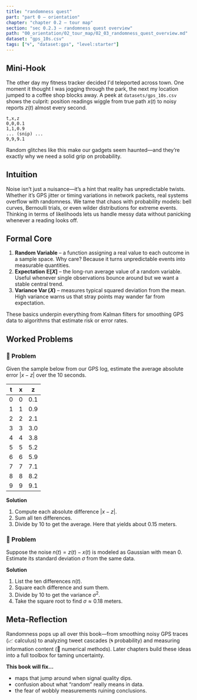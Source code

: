 ```yaml
---
title: "randomness quest"
part: "part 0 – orientation"
chapter: "chapter 0.2 – tour map"
section: "sec 0.2.3 – randomness quest overview"
path: "00_orientation/02_tour_map/02_03_randomness_quest_overview.md"
dataset: "gps_10s.csv"
tags: ["🌀", "dataset:gps", "level:starter"]
---
```


## Mini-Hook

The other day my fitness tracker decided I'd teleported across town. One moment it thought I was jogging through the park, the next my location jumped to a coffee shop blocks away. A peek at `datasets/gps_10s.csv` shows the culprit: position readings wiggle from true path $x(t)$ to noisy reports $z(t)$ almost every second.

```
t,x,z
0,0,0.1
1,1,0.9
... (snip) ...
9,9,9.1
```

Random glitches like this make our gadgets seem haunted—and they’re exactly why we need a solid grip on probability.

## Intuition

Noise isn’t just a nuisance—it’s a hint that reality has unpredictable twists. Whether it’s GPS jitter or timing variations in network packets, real systems overflow with randomness. We tame that chaos with probability models: bell curves, Bernoulli trials, or even wilder distributions for extreme events. Thinking in terms of likelihoods lets us handle messy data without panicking whenever a reading looks off.

## Formal Core

1. **Random Variable** – a function assigning a real value to each outcome in a sample space. Why care? Because it turns unpredictable events into measurable quantities.
2. **Expectation $\mathbb{E}[X]$** – the long-run average value of a random variable. Useful whenever single observations bounce around but we want a stable central trend.
3. **Variance $\operatorname{Var}(X)$** – measures typical squared deviation from the mean. High variance warns us that stray points may wander far from expectation.

These basics underpin everything from Kalman filters for smoothing GPS data to algorithms that estimate risk or error rates.

## Worked Problems

### 🌱 Problem
Given the sample below from our GPS log, estimate the average absolute error $|x - z|$ over the 10 seconds.

| t | x | z |
|---|---|---|
| 0 | 0 | 0.1 |
| 1 | 1 | 0.9 |
| 2 | 2 | 2.1 |
| 3 | 3 | 3.0 |
| 4 | 4 | 3.8 |
| 5 | 5 | 5.2 |
| 6 | 6 | 5.9 |
| 7 | 7 | 7.1 |
| 8 | 8 | 8.2 |
| 9 | 9 | 9.1 |

**Solution**
1. Compute each absolute difference $|x - z|$.
2. Sum all ten differences.
3. Divide by 10 to get the average. Here that yields about $0.15$ meters.

### 🌳 Problem
Suppose the noise $n(t) = z(t) - x(t)$ is modeled as Gaussian with mean $0$. Estimate its standard deviation $\sigma$ from the same data.

**Solution**
1. List the ten differences $n(t)$.
2. Square each difference and sum them.
3. Divide by 10 to get the variance $\sigma^2$.
4. Take the square root to find $\sigma \approx 0.18$ meters.

## Meta-Reflection

Randomness pops up all over this book—from smoothing noisy GPS traces (📈 calculus) to analyzing tweet cascades (🌀 probability) and measuring information content (🔧 numerical methods). Later chapters build these ideas into a full toolbox for taming uncertainty.

**This book will fix…**
- maps that jump around when signal quality dips.
- confusion about what “random” really means in data.
- the fear of wobbly measurements ruining conclusions.
